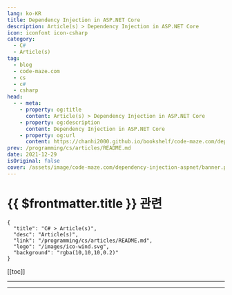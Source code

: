 ```yaml
---
lang: ko-KR
title: Dependency Injection in ASP.NET Core
description: Article(s) > Dependency Injection in ASP.NET Core
icon: iconfont icon-csharp
category: 
  - C#
  - Article(s)
tag: 
  - blog
  - code-maze.com
  - cs
  - c#
  - csharp
head:  
  - - meta:
    - property: og:title
      content: Article(s) > Dependency Injection in ASP.NET Core
    - property: og:description
      content: Dependency Injection in ASP.NET Core
    - property: og:url
      content: https://chanhi2000.github.io/bookshelf/code-maze.com/dependency-injection-aspnet.html
prev: /programming/cs/articles/README.md
date: 2021-12-29
isOriginal: false
cover: /assets/image/code-maze.com/dependency-injection-aspnet/banner.png
---
```


# {{ $frontmatter.title }} 관련

```component VPCard
{
  "title": "C# > Article(s)",
  "desc": "Article(s)",
  "link": "/programming/cs/articles/README.md",
  "logo": "/images/ico-wind.svg",
  "background": "rgba(10,10,10,0.2)"
}
```

[[toc]]

---

<SiteInfo
  name="Dependency Injection in ASP.NET Core"
  desc="In this article, we're going to talk about dependency injection, one of the most frequently used design patterns out there."
  url="https://code-maze.com/dependency-injection-aspnet/"
  logo="/assets/image/code-maze.com/favicon.png"
  preview="/assets/image/code-maze.com/dependency-injection-aspnet/banner.png"/>

<!-- TODO: 작성 -->

---

<TagLinks />